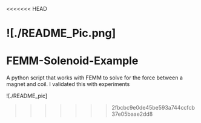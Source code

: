 <<<<<<< HEAD


![./README_Pic.png]
=======
# FEMM-Solenoid-Example
A python script that works with FEMM to solve for the force between a magnet and coil. I validated this with experiments

![./README_pic]
>>>>>>> 2fbcbc9e0de45be593a744ccfcb37e05baae2dd8
